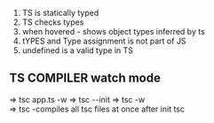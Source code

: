1. TS is statically typed
1. TS checks types
2. when hovered - shows object types inferred by ts
3. tYPES and Type assignment is not part of JS 
4. undefined is a valid type in TS

## TS COMPILER watch mode
 => tsc app.ts -w
 => tsc --init
 => tsc -w   
 => tsc    -compiles all tsc files at once after init tsc
